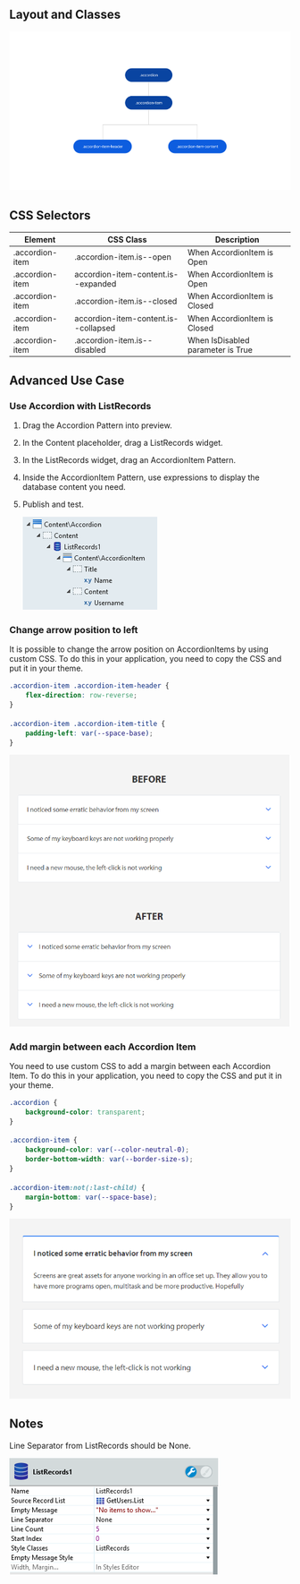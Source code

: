 ---
---

## Layout and Classes

![](<images/accordion-image-3.png>)

## CSS Selectors
| **Element** |  **CSS Class** |  **Description**  |
| --- | --- | --- |
| .accordion-item | .accordion-item.is--open |  When AccordionItem is Open  |
| .accordion-item | accordion-item-content.is--expanded |  When AccordionItem is Open  |
| .accordion-item | .accordion-item.is--closed |  When AccordionItem is Closed  |
| .accordion-item | accordion-item-content.is--collapsed |  When AccordionItem is Closed  |
| .accordion-item | .accordion-item.is--disabled |  When IsDisabled parameter is True  |

## Advanced Use Case

### Use Accordion with ListRecords

1. Drag the Accordion Pattern into preview.
1. In the Content placeholder, drag a ListRecords widget.
1. In the ListRecords widget, drag an AccordionItem Pattern.
1. Inside the AccordionItem Pattern, use expressions to display the database content you need.
1. Publish and test.

    ![](<images/accordion-image-4.png>)

### Change arrow position to left

It is possible to change the arrow position on AccordionItems by using custom CSS. To do this in your application, you need to copy the CSS and put it in your theme.

```css
.accordion-item .accordion-item-header {
    flex-direction: row-reverse;
}

.accordion-item .accordion-item-title {
    padding-left: var(--space-base);
}
```
![](<images/accordion-image-5.png>)

### Add margin between each Accordion Item

You need to use custom CSS to add a margin between each Accordion Item. To do this in your application, you need to copy the CSS and put it in your theme.

```css
.accordion {
    background-color: transparent;
}

.accordion-item {
    background-color: var(--color-neutral-0);
    border-bottom-width: var(--border-size-s);
}

.accordion-item:not(:last-child) {
    margin-bottom: var(--space-base);
}
```
![](<images/accordion-image-6.png>)

## Notes

Line Separator from ListRecords should be None.

![](<images/accordion-image-7.png>)



